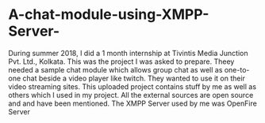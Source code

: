 # A-chat-module-using-XMPP-Server-
During summer 2018, I did a 1 month internship at Tivintis Media Junction Pvt. Ltd., Kolkata. This was the project I was asked to prepare. Theey needed a sample chat module which allows group chat as well as one-to-one chat beside a video player like twitch. They wanted to use it on their video streaming sites. This uploaded project contains stuff by me as well as others which I used in my project. All the external sources are open source and and have been mentioned. The XMPP Server used by me was OpenFire Server
